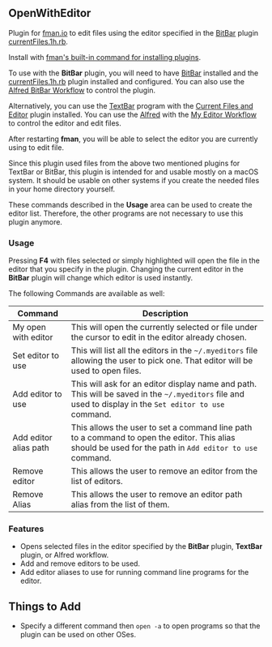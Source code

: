 ## OpenWithEditor

Plugin for [fman.io](https://fman.io) to edit files using the editor specified in the [BitBar](https://getbitbar.com/) plugin [currentFiles.1h.rb](https://getbitbar.com/plugins/System/currentFiles.1h.rb).

Install with [fman's built-in command for installing plugins](https://fman.io/docs/installing-plugins).

To use with the **BitBar** plugin, you will need to have [BitBar](https://getbitbar.com/) installed and the [currentFiles.1h.rb](https://getbitbar.com/plugins/System/currentFiles.1h.rb) plugin installed and configured. You can also use the [Alfred BitBar Workflow](https://github.com/raguay/MyAlfred/blob/master/Alfred%203/BitBarWorkflow.alfredworkflow) to control the plugin.

Alternatively, you can use the [TextBar](http://richsomerfield.com/apps/textbar/) program with the [Current Files and Editor](https://github.com/raguay/TextBarScripts/blob/master/Current%20Files%20and%20Editor.textbar) plugin installed. You can use the [Alfred](https://www.alfredapp.com/) with the [My Editor Workflow](https://github.com/raguay/MyAlfred/blob/master/Alfred%203/My%20Editor%20Workflow.alfredworkflow) to control the editor and edit files.

After restarting **fman**, you will be able to select the editor you are currently using to edit file.

Since this plugin used files from the above two mentioned plugins for TextBar or BitBar, this plugin is intended for and usable mostly on a macOS system. It should be usable on other systems if you create the needed files in your home directory yourself.

These commands described in the **Usage** area can be used to create the editor list. Therefore, the other programs are not necessary to use this plugin anymore.

### Usage

Pressing **F4** with files selected or simply highlighted will open the file in the editor that you specify in the plugin. Changing the current editor in the **BitBar** plugin will change which editor is used instantly.

The following Commands are available as well:

| Command | Description |
| -- | ----- |
| My open with editor | This will open the currently selected or file under the cursor to edit in the editor already chosen. |
| Set editor to use | This will list all the editors in the `~/.myeditors` file allowing the user to pick one. That editor will be used to open files. |
| Add editor to use | This will ask for an editor display name and path. This will be saved in the `~/.myeditors` file and used to display in the `Set editor to use` command. |
| Add editor alias path | This allows the user to set a command line path to a command to open the editor. This alias should be used for the path in `Add editor to use` command. |
| Remove editor | This allows the user to remove an editor from the list of editors. |
| Remove Alias | This allows the user to remove an editor path alias from the list of them. |

### Features

 - Opens selected files in the editor specified by the **BitBar** plugin, **TextBar** plugin, or Alfred workflow.
 - Add and remove editors to be used.
 - Add editor aliases to use for running command line programs for the editor.

## Things to Add

 - Specify a different command then `open -a` to open programs so that the plugin can be used on other OSes.


